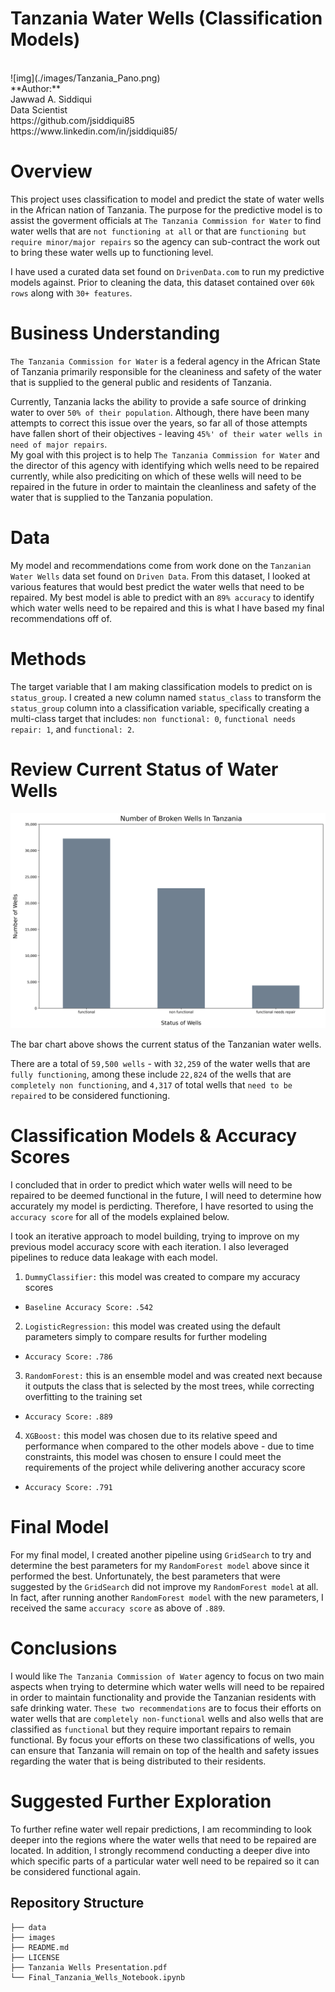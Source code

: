 # Tanzania Water Wells (Classification Models)
<br />
![img](./images/Tanzania_Pano.png)
<br />
**Author:**<br />
Jawwad A. Siddiqui<br />
Data Scientist<br />
https://github.com/jsiddiqui85<br />
https://www.linkedin.com/in/jsiddiqui85/<br />


# Overview

This project uses classification to model and predict the state of water wells in the African nation of Tanzania.  The purpose for the predictive model is to assist the goverment officials at `The Tanzania Commission for Water` to find water wells that are `not functioning at all` or that are `functioning but require minor/major repairs` so the agency can sub-contract the work out to bring these water wells up to functioning level.  

I have used a curated data set found on `DrivenData.com` to run my predictive models against.  Prior to cleaning the data, this dataset contained over `60k rows` along with `30+ features`.  


# Business Understanding
`The Tanzania Commission for Water` is a federal agency in the African State of Tanzania primarily responsible for the cleaniness and safety of the water that is supplied to the general public and residents of Tanzania.  

Currently, Tanzania lacks the ability to provide a safe source of drinking water to over `50% of their population`.  Although, there have been many attempts to correct this issue over the years, so far all of those attempts have fallen short of their objectives - leaving `45%' of their water wells in need of major repairs`.  
My goal with this project is to help `The Tanzania Commission for Water` and the director of this agency with identifying which wells need to be repaired currently, while also prediciting on which of these wells will need to be repaired in the future in order to maintain the cleanliness and safety of the water that is supplied to the Tanzania population.  


# Data
My model and recommendations come from work done on the `Tanzanian Water Wells` data set found on `Driven Data`.  From this dataset, I looked at various features that would best predict the water wells that need to be repaired.  My best model is able to predict with an `89% accuracy` to identify which water wells need to be repaired and this is what I have based my final recommendations off of.


# Methods
The target variable that I am making classification models to predict on is `status_group`.  I created a new column named `status_class` to transform the `status_group` column into a classification variable, specifically creating a multi-class target that includes: `non functional: 0`, `functional needs repair: 1`, and `functional: 2`.


# Review Current Status of Water Wells

![img](./images/Num_Broken_Wells_Bar_Chart.png)

The bar chart above shows the current status of the Tanzanian water wells.  

There are a total of `59,500 wells` - with `32,259` of the water wells that are `fully functioning`, among these include `22,824` of the wells that are `completely non functioning`, and `4,317` of total wells that `need to be repaired` to be considered functioning.


# Classification Models & Accuracy Scores

I concluded that in order to predict which water wells will need to be repaired to be deemed functional in the future, I will need to determine how accurately my model is perdicting.  Therefore, I have resorted to using the `accuracy score` for all of the models explained below.

I took an iterative approach to model building, trying to improve on my previous model accuracy score with each iteration.  I also leveraged pipelines to reduce data leakage with each model.

1. `DummyClassifier:` this model was created to compare my accuracy scores 
- `Baseline Accuracy Score:` `.542`
2. `LogisticRegression:` this model was created using the default parameters simply to compare results for further modeling
- `Accuracy Score:` `.786`
3. `RandomForest:`  this is an ensemble model and was created next because it outputs the class that is selected by the most trees, while correcting overfitting to the training set
- `Accuracy Score:` `.889`
4. `XGBoost:` this model was chosen due to its relative speed and performance when compared to the other models above - due to time constraints, this model was chosen to ensure I could meet the requirements of the project while delivering another accuracy score
- `Accuracy Score:` `.791`

# Final Model

For my final model, I created another pipeline using `GridSearch` to try and determine the best parameters for my `RandomForest model` above since it performed the best. Unfortunately, the best parameters that were suggested by the `GridSearch` did not improve my `RandomForest model` at all.  In fact, after running another `RandomForest model` with the new parameters, I received the same `accuracy score` as above of `.889`.

# Conclusions

I would like `The Tanzania Commission of Water` agency to focus on two main aspects when trying to determine which water wells will need to be repaired in order to maintain functionality and provide the Tanzanian residents with safe drinking water.  `These two recommendations` are to focus their efforts on water wells that are `completely non-functional` wells and also wells that are classified as `functional` but they require important repairs to remain functional.  By focus your efforts on these two classifications of wells, you can ensure that Tanzania will remain on top of the health and safety issues regarding the water that is being distributed to their residents.

# Suggested Further Exploration

To further refine water well repair predictions, I am recomminding to look deeper into the regions where the water wells that need to be repaired are located.  In addition, I strongly recommend conducting a deeper dive into which specific parts of a particular water well need to be repaired so it can be considered functional again.


## Repository Structure
```
├── data
├── images
├── README.md
├── LICENSE
├── Tanzania Wells Presentation.pdf
└── Final_Tanzania_Wells_Notebook.ipynb
